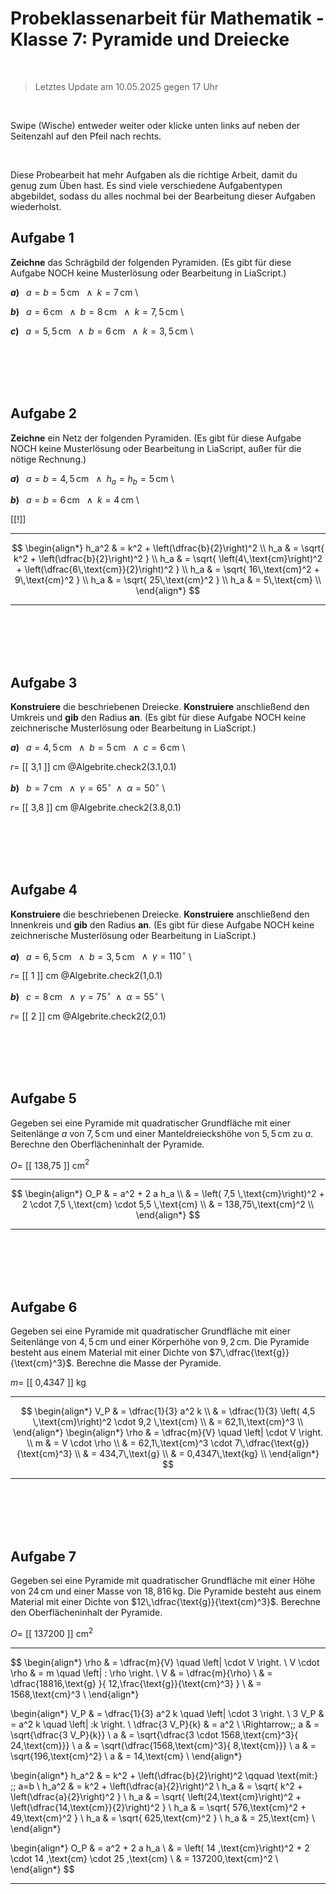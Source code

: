 <!--
version:  0.0.1

language: de

@style
main > *:not(:last-child) {
  margin-bottom: 3rem;
}

input {
    text-align: center;
}

.flex-container {
    display: flex;
    flex-wrap: wrap;
    align-items: stretch;
    gap: 20px;
}

.flex-child {
    flex: 1;
    min-width: 350px;
    margin-right: 20px;
}

@media (max-width: 400px) {
    .flex-child {
        flex: 100%;
        margin-right: 0;
    }
}
@end

formula: \carry   \textcolor{red}{\scriptsize #1}
formula: \digit   \rlap{\carry{#1}}\phantom{#2}#2
formula: \permil  \text{‰}

import: https://raw.githubusercontent.com/liaTemplates/algebrite/master/README.md
import: https://raw.githubusercontent.com/LiaTemplates/Tikz-Jax/main/README.md
import: https://raw.githubusercontent.com/LiaTemplates/mermaid_template/0.1.4/README.md

script: https://cdn.jsdelivr.net/gh/LiaTemplates/Tikz-Jax@main/dist/index.js

@round
<script>
  let value = `@input`;
  if (value.startsWith("@")) {
    ""
  } else {
    value = JSON.parse(value);
    value = value[0]
    value = value.replace(/,/g, ".");
    value = parseFloat(value);
    value = Math.round(value * Math.pow(10,@1)) / Math.pow(10,@1);
    value == @0
  }
</script>
@end

-->

# Probeklassenarbeit für Mathematik - Klasse 7: Pyramide und Dreiecke

<br>

> Letztes Update am 10.05.2025 gegen 17 Uhr

<br>

Swipe (Wische) entweder weiter oder klicke unten links auf neben der Seitenzahl auf den Pfeil nach rechts.

<br>

Diese Probearbeit hat mehr Aufgaben als die richtige Arbeit, damit du genug zum Üben hast. Es sind viele verschiedene Aufgabentypen abgebildet, sodass du alles nochmal bei der Bearbeitung dieser Aufgaben wiederholst.

## Aufgabe 1

**Zeichne** das Schrägbild der folgenden Pyramiden. (Es gibt für diese Aufgabe NOCH keine Musterlösung oder Bearbeitung in LiaScript.)

__$a)\;\;$__ $a=b=5\,$cm $\;\;\wedge\;\; k=7\,$cm \

__$b)\;\;$__ $a=6\,$cm $\;\;\wedge\;\; b=8\,$cm $\;\;\wedge\;\; k=7,5\,$cm \

__$c)\;\;$__ $a=5,5\,$cm $\;\;\wedge\;\; b=6\,$cm $\;\;\wedge\;\; k=3,5\,$cm \


<br>
<br>
<br>
<br>


## Aufgabe 2

**Zeichne** ein Netz der folgenden Pyramiden. (Es gibt für diese Aufgabe NOCH keine Musterlösung oder Bearbeitung in LiaScript, außer für die nötige Rechnung.)

__$a)\;\;$__ $a=b=4,5\,$cm $\;\;\wedge\;\; h_a=h_b=5\,$cm \

__$b)\;\;$__ $a=b=6\,$cm $\;\;\wedge\;\; k=4\,$cm \


[[!]]
<script>true</script>
***********

$$ 
\begin{align*}
    h_a^2 & = k^2 + \left(\dfrac{b}{2}\right)^2  \\
    h_a  & = \sqrt{ k^2 + \left(\dfrac{b}{2}\right)^2 }  \\
    h_a  & = \sqrt{ \left(4\,\text{cm}\right)^2 + \left(\dfrac{6\,\text{cm}}{2}\right)^2 }  \\
    h_a  & = \sqrt{ 16\,\text{cm}^2 + 9\,\text{cm}^2 }  \\
    h_a  & = \sqrt{ 25\,\text{cm}^2 }  \\
    h_a  & = 5\,\text{cm} \\
\end{align*}
$$

***********




<br>
<br>
<br>
<br>


## Aufgabe 3


**Konstruiere** die beschriebenen Dreiecke. **Konstruiere** anschließend den Umkreis und **gib** den Radius **an**. (Es gibt für diese Aufgabe NOCH keine zeichnerische Musterlösung oder Bearbeitung in LiaScript.)

__$a)\;\;$__ $a=4,5\,$cm $\;\;\wedge\;\; b=5\,$cm $\;\;\wedge\;\; c=6\,$cm \


<!-- data-solution-button="3" -->
$r=$  [[   3,1  ]] cm
@Algebrite.check2(3.1,0.1)

__$b)\;\;$__ $b=7\,$cm $\;\;\wedge\;\; \gamma= 65^\circ  \;\;\wedge\;\; \alpha= 50^\circ$ \


<!-- data-solution-button="3" -->
$r=$  [[   3,8  ]] cm
@Algebrite.check2(3.8,0.1)



<br>
<br>
<br>
<br>


## Aufgabe 4


**Konstruiere** die beschriebenen Dreiecke. **Konstruiere** anschließend den Innenkreis und **gib** den Radius **an**. (Es gibt für diese Aufgabe NOCH keine zeichnerische Musterlösung oder Bearbeitung in LiaScript.)

__$a)\;\;$__ $a=6,5\,$cm $\;\;\wedge\;\; b=3,5\,$cm $\;\;\wedge\;\; \gamma= 110^\circ$ \


<!-- data-solution-button="3" -->
$r=$  [[   1  ]] cm
@Algebrite.check2(1,0.1)


__$b)\;\;$__ $c=8\,$cm $\;\;\wedge\;\; \gamma= 75^\circ  \;\;\wedge\;\; \alpha= 55^\circ$ \


<!-- data-solution-button="3" -->
$r=$  [[   2  ]] cm
@Algebrite.check2(2,0.1)






<br>
<br>
<br>
<br>


## Aufgabe 5

Gegeben sei eine Pyramide mit quadratischer Grundfläche mit einer Seitenlänge $a$ von $7,5\,$cm und einer Manteldreieckshöhe von $5,5\,$cm zu $a$. Berechne den Oberflächeninhalt der Pyramide.

<!-- data-solution-button="3" -->
$O=$  [[   138,75  ]] cm$^2$
***********************

$$ 
\begin{align*}
    O_P & = a^2 + 2 a h_a \\
    & = \left( 7,5 \,\text{cm}\right)^2 + 2 \cdot 7,5 \,\text{cm} \cdot 5,5 \,\text{cm} \\
    & = 138,75\,\text{cm}^2 \\
\end{align*}
$$

***********************



<br>
<br>
<br>
<br>


## Aufgabe 6

Gegeben sei eine Pyramide mit quadratischer Grundfläche mit einer Seitenlänge von $4,5\,$cm und einer Körperhöhe von $9,2\,$cm. Die Pyramide besteht aus einem Material mit einer Dichte von $7\,\dfrac{\text{g}}{\text{cm}^3}$. Berechne die Masse der Pyramide.

<!-- data-solution-button="3" -->
$m=$  [[   0,4347  ]] kg
***********************

$$ 
\begin{align*}
    V_P & = \dfrac{1}{3} a^2 k \\
    & = \dfrac{1}{3} \left( 4,5 \,\text{cm}\right)^2  \cdot 9,2 \,\text{cm}  \\
    & = 62,1\,\text{cm}^3 \\
\end{align*}
\begin{align*}
    \rho & = \dfrac{m}{V}  \quad \left|  \cdot V  \right.  \\
    m & = V \cdot \rho   \\
    & = 62,1\,\text{cm}^3 \cdot  7\,\dfrac{\text{g}}{\text{cm}^3}  \\
    & = 434,7\,\text{g}  \\
    & = 0,4347\,\text{kg}  \\
\end{align*}
$$

***********************


<br>
<br>
<br>
<br>


## Aufgabe 7


Gegeben sei eine Pyramide mit quadratischer Grundfläche mit einer Höhe von $24\,$cm und einer Masse von $18,816\,$kg. Die Pyramide besteht aus einem Material mit einer Dichte von $12\,\dfrac{\text{g}}{\text{cm}^3}$. Berechne den Oberflächeninhalt der Pyramide.




<!-- data-solution-button="3" -->
$O=$  [[   137200  ]] cm$^2$
***********************

$$ 
\begin{align*}
    \rho & = \dfrac{m}{V}  \quad \left|  \cdot V  \right.  \\
    V \cdot \rho & = m  \quad \left|  : \rho  \right.   \\
    V & = \dfrac{m}{\rho}   \\
    & = \dfrac{18816\,\text{g} }{  12\,\frac{\text{g}}{\text{cm}^3} } \\
    & = 1568\,\text{cm}^3  \\
\end{align*}

\begin{align*}
    V_P & = \dfrac{1}{3} a^2 k  \quad \left|  \cdot 3  \right.   \\
    3 V_P & =  a^2 k  \quad \left|  :k  \right.   \\
    \dfrac{3 V_P}{k} & =  a^2     \\
    \Rightarrow\;\;  a & =  \sqrt{\dfrac{3 V_P}{k}}     \\
    a & =  \sqrt{\dfrac{3 \cdot 1568\,\text{cm}^3}{ 24\,\text{cm}}}     \\
    a & =  \sqrt{\dfrac{1568\,\text{cm}^3}{ 8\,\text{cm}}}     \\
    a & =  \sqrt{196\,\text{cm}^2}     \\
    a & =  14\,\text{cm}     \\
\end{align*}

\begin{align*}
    h_a^2 & = k^2 + \left(\dfrac{b}{2}\right)^2 \qquad \text{mit:} \;\; a=b \\
    h_a^2 & = k^2 + \left(\dfrac{a}{2}\right)^2  \\
    h_a  & = \sqrt{ k^2 + \left(\dfrac{a}{2}\right)^2 }  \\
    h_a  & = \sqrt{ \left(24\,\text{cm}\right)^2 + \left(\dfrac{14\,\text{cm}}{2}\right)^2 }  \\
    h_a  & = \sqrt{ 576\,\text{cm}^2 + 49\,\text{cm}^2 }  \\
    h_a  & = \sqrt{ 625\,\text{cm}^2 }  \\
    h_a  & = 25\,\text{cm} \\
\end{align*}

\begin{align*}
    O_P & = a^2 + 2 a h_a \\
    & = \left( 14 \,\text{cm}\right)^2 + 2 \cdot 14 \,\text{cm} \cdot 25 \,\text{cm} \\
    & = 137200\,\text{cm}^2 \\
\end{align*}
$$

***********************


<br>
<br>
<br>
<br>